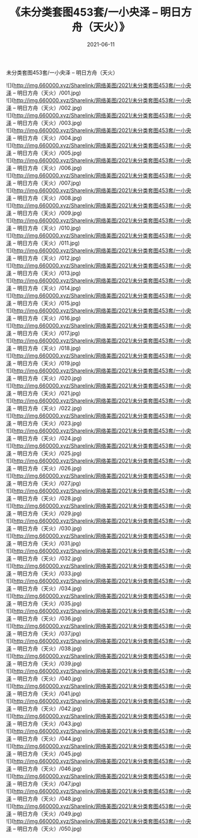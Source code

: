 ﻿---
layout: post
title:  《未分类套图453套/一小央泽 – 明日方舟（天火）》
date:   2021-06-11
img: http://img.660000.xyz/Sharelink/网络美图/2021/未分类套图453套/一小央泽 – 明日方舟（天火）/000.jpg
categories: [美女, 清纯, 唯美]
---

未分类套图453套/一小央泽 – 明日方舟（天火）

 ![](http://img.660000.xyz/Sharelink/网络美图/2021/未分类套图453套/一小央泽 – 明日方舟（天火）/001.jpg) <br>![](http://img.660000.xyz/Sharelink/网络美图/2021/未分类套图453套/一小央泽 – 明日方舟（天火）/002.jpg) <br>![](http://img.660000.xyz/Sharelink/网络美图/2021/未分类套图453套/一小央泽 – 明日方舟（天火）/003.jpg) <br>![](http://img.660000.xyz/Sharelink/网络美图/2021/未分类套图453套/一小央泽 – 明日方舟（天火）/004.jpg) <br>![](http://img.660000.xyz/Sharelink/网络美图/2021/未分类套图453套/一小央泽 – 明日方舟（天火）/005.jpg) <br>![](http://img.660000.xyz/Sharelink/网络美图/2021/未分类套图453套/一小央泽 – 明日方舟（天火）/006.jpg) <br>![](http://img.660000.xyz/Sharelink/网络美图/2021/未分类套图453套/一小央泽 – 明日方舟（天火）/007.jpg) <br>![](http://img.660000.xyz/Sharelink/网络美图/2021/未分类套图453套/一小央泽 – 明日方舟（天火）/008.jpg) <br>![](http://img.660000.xyz/Sharelink/网络美图/2021/未分类套图453套/一小央泽 – 明日方舟（天火）/009.jpg) <br>![](http://img.660000.xyz/Sharelink/网络美图/2021/未分类套图453套/一小央泽 – 明日方舟（天火）/010.jpg) <br>![](http://img.660000.xyz/Sharelink/网络美图/2021/未分类套图453套/一小央泽 – 明日方舟（天火）/011.jpg) <br>![](http://img.660000.xyz/Sharelink/网络美图/2021/未分类套图453套/一小央泽 – 明日方舟（天火）/012.jpg) <br>![](http://img.660000.xyz/Sharelink/网络美图/2021/未分类套图453套/一小央泽 – 明日方舟（天火）/013.jpg) <br>![](http://img.660000.xyz/Sharelink/网络美图/2021/未分类套图453套/一小央泽 – 明日方舟（天火）/014.jpg) <br>![](http://img.660000.xyz/Sharelink/网络美图/2021/未分类套图453套/一小央泽 – 明日方舟（天火）/015.jpg) <br>![](http://img.660000.xyz/Sharelink/网络美图/2021/未分类套图453套/一小央泽 – 明日方舟（天火）/016.jpg) <br>![](http://img.660000.xyz/Sharelink/网络美图/2021/未分类套图453套/一小央泽 – 明日方舟（天火）/017.jpg) <br>![](http://img.660000.xyz/Sharelink/网络美图/2021/未分类套图453套/一小央泽 – 明日方舟（天火）/018.jpg) <br>![](http://img.660000.xyz/Sharelink/网络美图/2021/未分类套图453套/一小央泽 – 明日方舟（天火）/019.jpg) <br>![](http://img.660000.xyz/Sharelink/网络美图/2021/未分类套图453套/一小央泽 – 明日方舟（天火）/020.jpg) <br>![](http://img.660000.xyz/Sharelink/网络美图/2021/未分类套图453套/一小央泽 – 明日方舟（天火）/021.jpg) <br>![](http://img.660000.xyz/Sharelink/网络美图/2021/未分类套图453套/一小央泽 – 明日方舟（天火）/022.jpg) <br>![](http://img.660000.xyz/Sharelink/网络美图/2021/未分类套图453套/一小央泽 – 明日方舟（天火）/023.jpg) <br>![](http://img.660000.xyz/Sharelink/网络美图/2021/未分类套图453套/一小央泽 – 明日方舟（天火）/024.jpg) <br>![](http://img.660000.xyz/Sharelink/网络美图/2021/未分类套图453套/一小央泽 – 明日方舟（天火）/025.jpg) <br>![](http://img.660000.xyz/Sharelink/网络美图/2021/未分类套图453套/一小央泽 – 明日方舟（天火）/026.jpg) <br>![](http://img.660000.xyz/Sharelink/网络美图/2021/未分类套图453套/一小央泽 – 明日方舟（天火）/027.jpg) <br>![](http://img.660000.xyz/Sharelink/网络美图/2021/未分类套图453套/一小央泽 – 明日方舟（天火）/028.jpg) <br>![](http://img.660000.xyz/Sharelink/网络美图/2021/未分类套图453套/一小央泽 – 明日方舟（天火）/029.jpg) <br>![](http://img.660000.xyz/Sharelink/网络美图/2021/未分类套图453套/一小央泽 – 明日方舟（天火）/030.jpg) <br>![](http://img.660000.xyz/Sharelink/网络美图/2021/未分类套图453套/一小央泽 – 明日方舟（天火）/031.jpg) <br>![](http://img.660000.xyz/Sharelink/网络美图/2021/未分类套图453套/一小央泽 – 明日方舟（天火）/032.jpg) <br>![](http://img.660000.xyz/Sharelink/网络美图/2021/未分类套图453套/一小央泽 – 明日方舟（天火）/033.jpg) <br>![](http://img.660000.xyz/Sharelink/网络美图/2021/未分类套图453套/一小央泽 – 明日方舟（天火）/034.jpg) <br>![](http://img.660000.xyz/Sharelink/网络美图/2021/未分类套图453套/一小央泽 – 明日方舟（天火）/035.jpg) <br>![](http://img.660000.xyz/Sharelink/网络美图/2021/未分类套图453套/一小央泽 – 明日方舟（天火）/036.jpg) <br>![](http://img.660000.xyz/Sharelink/网络美图/2021/未分类套图453套/一小央泽 – 明日方舟（天火）/037.jpg) <br>![](http://img.660000.xyz/Sharelink/网络美图/2021/未分类套图453套/一小央泽 – 明日方舟（天火）/038.jpg) <br>![](http://img.660000.xyz/Sharelink/网络美图/2021/未分类套图453套/一小央泽 – 明日方舟（天火）/039.jpg) <br>![](http://img.660000.xyz/Sharelink/网络美图/2021/未分类套图453套/一小央泽 – 明日方舟（天火）/040.jpg) <br>![](http://img.660000.xyz/Sharelink/网络美图/2021/未分类套图453套/一小央泽 – 明日方舟（天火）/041.jpg) <br>![](http://img.660000.xyz/Sharelink/网络美图/2021/未分类套图453套/一小央泽 – 明日方舟（天火）/042.jpg) <br>![](http://img.660000.xyz/Sharelink/网络美图/2021/未分类套图453套/一小央泽 – 明日方舟（天火）/043.jpg) <br>![](http://img.660000.xyz/Sharelink/网络美图/2021/未分类套图453套/一小央泽 – 明日方舟（天火）/044.jpg) <br>![](http://img.660000.xyz/Sharelink/网络美图/2021/未分类套图453套/一小央泽 – 明日方舟（天火）/045.jpg) <br>![](http://img.660000.xyz/Sharelink/网络美图/2021/未分类套图453套/一小央泽 – 明日方舟（天火）/046.jpg) <br>![](http://img.660000.xyz/Sharelink/网络美图/2021/未分类套图453套/一小央泽 – 明日方舟（天火）/047.jpg) <br>![](http://img.660000.xyz/Sharelink/网络美图/2021/未分类套图453套/一小央泽 – 明日方舟（天火）/048.jpg) <br>![](http://img.660000.xyz/Sharelink/网络美图/2021/未分类套图453套/一小央泽 – 明日方舟（天火）/049.jpg) <br>![](http://img.660000.xyz/Sharelink/网络美图/2021/未分类套图453套/一小央泽 – 明日方舟（天火）/050.jpg) <br>